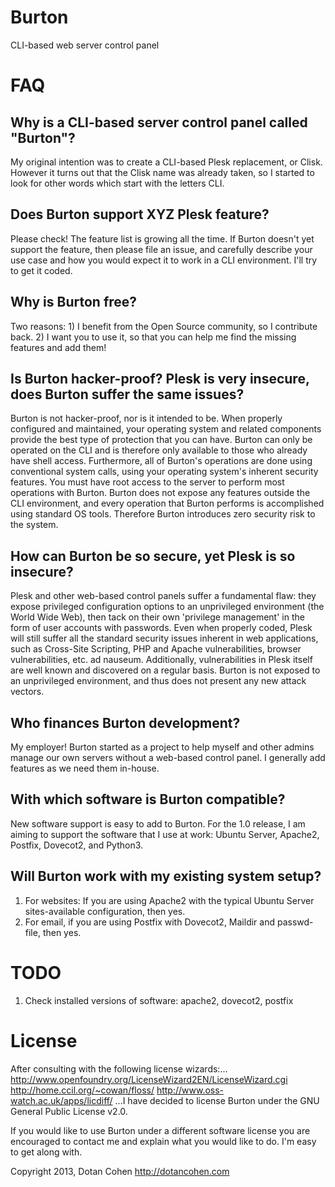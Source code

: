 Burton
======

CLI-based web server control panel


FAQ
===

Why is a CLI-based server control panel called "Burton"?
--------------------------------------------------------

My original intention was to create a CLI-based Plesk replacement, or Clisk. However it turns out that the Clisk name was already taken, so I started to look for other words which start with the letters CLI.

Does Burton support XYZ Plesk feature?
--------------------------------------

Please check! The feature list is growing all the time. If Burton doesn't yet support the feature, then please file an issue, and carefully describe your use case and how you would expect it to work in a CLI environment. I'll try to get it coded.

Why is Burton free?
-------------------

Two reasons: 1) I benefit from the Open Source community, so I contribute back. 2) I want you to use it, so that you can help me find the missing features and add them!

Is Burton hacker-proof? Plesk is very insecure, does Burton suffer the same issues?
-----------------------------------------------------------------------------------

Burton is not hacker-proof, nor is it intended to be. When properly configured and maintained, your operating system and related components provide the best type of protection that you can have. Burton can only be operated on the CLI and is therefore only available to those who already have shell access. Furthermore, all of Burton's operations are done using conventional system calls, using your operating system's inherent security features. You must have root access to the server to perform most operations with Burton. Burton does not expose any features outside the CLI environment, and every operation that Burton performs is accomplished using standard OS tools. Therefore Burton introduces zero security risk to the system.

How can Burton be so secure, yet Plesk is so insecure?
------------------------------------------------------

Plesk and other web-based control panels suffer a fundamental flaw: they expose privileged configuration options to an unprivileged environment (the World Wide Web), then tack on their own 'privilege management' in the form of user accounts with passwords. Even when properly coded, Plesk will still suffer all the standard security issues inherent in web applications, such as Cross-Site Scripting, PHP and Apache vulnerabilities, browser vulnerabilities, etc. ad nauseum. Additionally, vulnerabilities in Plesk itself are well known and discovered on a regular basis. Burton is not exposed to an unprivileged environment, and thus does not present any new attack vectors.

Who finances Burton development?
--------------------------------

My employer! Burton started as a project to help myself and other admins manage our own servers without a web-based control panel. I generally add features as we need them in-house.

With which software is Burton compatible?
-----------------------------------------

New software support is easy to add to Burton. For the 1.0 release, I am aiming to support the software that I use at work: Ubuntu Server, Apache2, Postfix, Dovecot2, and Python3.

Will Burton work with my existing system setup?
-----------------------------------------------

1. For websites: If you are using Apache2 with the typical Ubuntu Server sites-available configuration, then yes.
2. For email, if you are using Postfix with Dovecot2, Maildir and passwd-file, then yes.


TODO
====

1. Check installed versions of software: apache2, dovecot2, postfix

License
=======

After consulting with the following license wizards:...
	http://www.openfoundry.org/LicenseWizard2EN/LicenseWizard.cgi
	http://home.ccil.org/~cowan/floss/
	http://www.oss-watch.ac.uk/apps/licdiff/
...I have decided to license Burton under the GNU General Public License v2.0.

If you would like to use Burton under a different software license you are encouraged to contact me and explain what you would like to do. I'm easy to get along with.

Copyright 2013, Dotan Cohen
http://dotancohen.com
